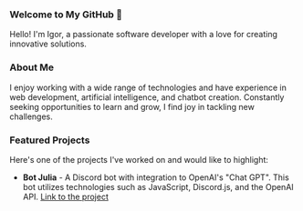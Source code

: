 ### Welcome to My GitHub 👋

Hello! I'm Igor, a passionate software developer with a love for creating innovative solutions.

### About Me

I enjoy working with a wide range of technologies and have experience in web development, artificial intelligence, and chatbot creation. Constantly seeking opportunities to learn and grow, I find joy in tackling new challenges.

### Featured Projects

Here's one of the projects I've worked on and would like to highlight:

- **Bot Julia** - A Discord bot with integration to OpenAI's "Chat GPT". This bot utilizes technologies such as JavaScript, Discord.js, and the OpenAI API.  [Link to the project](https://botjulia.xyz)


